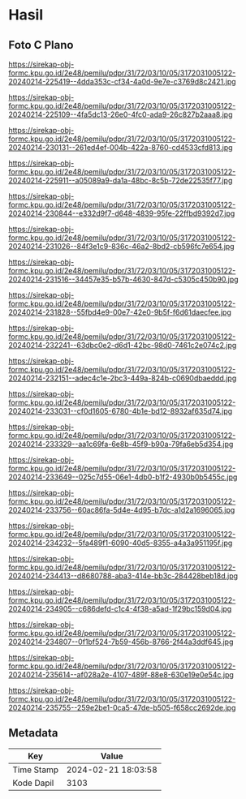 # Hasil

## Foto C Plano

https://sirekap-obj-formc.kpu.go.id/2e48/pemilu/pdpr/31/72/03/10/05/3172031005122-20240214-225419--4dda353c-cf34-4a0d-9e7e-c3769d8c2421.jpg

https://sirekap-obj-formc.kpu.go.id/2e48/pemilu/pdpr/31/72/03/10/05/3172031005122-20240214-225109--4fa5dc13-26e0-4fc0-ada9-26c827b2aaa8.jpg

https://sirekap-obj-formc.kpu.go.id/2e48/pemilu/pdpr/31/72/03/10/05/3172031005122-20240214-230131--261ed4ef-004b-422a-8760-cd4533cfd813.jpg

https://sirekap-obj-formc.kpu.go.id/2e48/pemilu/pdpr/31/72/03/10/05/3172031005122-20240214-225911--a05089a9-da1a-48bc-8c5b-72de22535f77.jpg

https://sirekap-obj-formc.kpu.go.id/2e48/pemilu/pdpr/31/72/03/10/05/3172031005122-20240214-230844--e332d9f7-d648-4839-95fe-22ffbd9392d7.jpg

https://sirekap-obj-formc.kpu.go.id/2e48/pemilu/pdpr/31/72/03/10/05/3172031005122-20240214-231026--84f3e1c9-836c-46a2-8bd2-cb596fc7e654.jpg

https://sirekap-obj-formc.kpu.go.id/2e48/pemilu/pdpr/31/72/03/10/05/3172031005122-20240214-231516--34457e35-b57b-4630-847d-c5305c450b90.jpg

https://sirekap-obj-formc.kpu.go.id/2e48/pemilu/pdpr/31/72/03/10/05/3172031005122-20240214-231828--55fbd4e9-00e7-42e0-9b5f-f6d61daecfee.jpg

https://sirekap-obj-formc.kpu.go.id/2e48/pemilu/pdpr/31/72/03/10/05/3172031005122-20240214-232241--63dbc0e2-d6d1-42bc-98d0-7461c2e074c2.jpg

https://sirekap-obj-formc.kpu.go.id/2e48/pemilu/pdpr/31/72/03/10/05/3172031005122-20240214-232151--adec4c1e-2bc3-449a-824b-c0690dbaeddd.jpg

https://sirekap-obj-formc.kpu.go.id/2e48/pemilu/pdpr/31/72/03/10/05/3172031005122-20240214-233031--cf0d1605-6780-4b1e-bd12-8932af635d74.jpg

https://sirekap-obj-formc.kpu.go.id/2e48/pemilu/pdpr/31/72/03/10/05/3172031005122-20240214-233329--aa1c69fa-6e8b-45f9-b90a-79fa6eb5d354.jpg

https://sirekap-obj-formc.kpu.go.id/2e48/pemilu/pdpr/31/72/03/10/05/3172031005122-20240214-233649--025c7d55-06e1-4db0-b1f2-4930b0b5455c.jpg

https://sirekap-obj-formc.kpu.go.id/2e48/pemilu/pdpr/31/72/03/10/05/3172031005122-20240214-233756--60ac86fa-5d4e-4d95-b7dc-a1d2a1696065.jpg

https://sirekap-obj-formc.kpu.go.id/2e48/pemilu/pdpr/31/72/03/10/05/3172031005122-20240214-234232--5fa489f1-6090-40d5-8355-a4a3a951195f.jpg

https://sirekap-obj-formc.kpu.go.id/2e48/pemilu/pdpr/31/72/03/10/05/3172031005122-20240214-234413--d8680788-aba3-414e-bb3c-284428beb18d.jpg

https://sirekap-obj-formc.kpu.go.id/2e48/pemilu/pdpr/31/72/03/10/05/3172031005122-20240214-234905--c686defd-c1c4-4f38-a5ad-1f29bc159d04.jpg

https://sirekap-obj-formc.kpu.go.id/2e48/pemilu/pdpr/31/72/03/10/05/3172031005122-20240214-234807--0f1bf524-7b59-456b-8766-2f44a3ddf645.jpg

https://sirekap-obj-formc.kpu.go.id/2e48/pemilu/pdpr/31/72/03/10/05/3172031005122-20240214-235614--af028a2e-4107-489f-88e8-630e19e0e54c.jpg

https://sirekap-obj-formc.kpu.go.id/2e48/pemilu/pdpr/31/72/03/10/05/3172031005122-20240214-235755--259e2be1-0ca5-47de-b505-f658cc2692de.jpg


## Metadata

| Key        | Value               |
| ---------- | ------------------- |
| Time Stamp | 2024-02-21 18:03:58 |
| Kode Dapil | 3103                |



